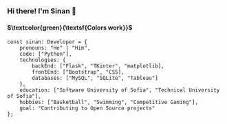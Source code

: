 ### Hi there! I'm Sinan 👋
#### $\textcolor{green}{\textsf{Colors work}}$
```
const sinan: Developer = { 
    pronouns: "He" | "Him",
    code: ["Python"],
    technologies: {
        backEnd: ["Flask", "TKinter", "matplotlib],
        frontEnd: ["Bootstrap", "CSS],
        databases: ["MySQL", "SQLite", "Tableau"]
    },
    education: ["Software University of Sofia", "Technical University of Sofia"],
    hobbies: ["Basketball", "Swimming", "Competitive Gaming"],
    goal: "Contributing to Open Source projects"
};
```
<!--
**pySin/PySin** is a ✨ _special_ ✨ repository because its `README.md` (this file) appears on your GitHub profile.

Here are some ideas to get you started:

- 🔭 I’m currently working on ...
- 🌱 I’m currently learning ...
- 👯 I’m looking to collaborate on ...
- 🤔 I’m looking for help with ...
- 💬 Ask me about ...
- 📫 How to reach me: ...
- 😄 Pronouns: ...
- ⚡ Fun fact: ...
-->
